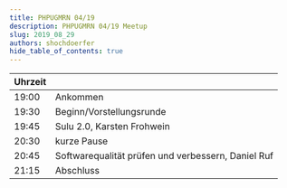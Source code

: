 ```yaml
---
title: PHPUGMRN 04/19
description: PHPUGMRN 04/19 Meetup
slug: 2019_08_29
authors: shochdoerfer
hide_table_of_contents: true
---
```


| Uhrzeit |                                                     | 
|---------|-----------------------------------------------------|
| 19:00   | Ankommen                                            |
| 19:30   | Beginn/Vorstellungsrunde                            |
| 19:45   | Sulu 2.0, Karsten Frohwein                          |
| 20:30   | kurze Pause                                         |
| 20:45   | Softwarequalität prüfen und verbessern, Daniel Ruf  |
| 21:15   | Abschluss                                           |
